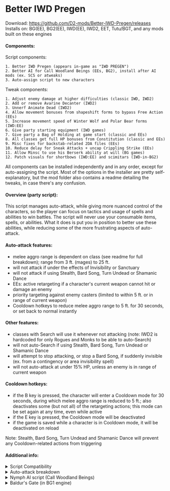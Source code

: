 # Better IWD Pregen
Download: https://github.com/D2-mods/Better-IWD-Pregen/releases  
Installs on: BG(EE), BG2(EE), IWD(EE), IWD2, EET, Tutu/BGT, and any mods built on these engines

#### Components:
Script components:
  ```
1. Better IWD Pregen (appears in-game as "IWD PREGEN")
2. Better AI for Call Woodland Beings (EEs, BG2), install after AI mods (ex. SCS or atweaks)
3. Auto-assign script to new characters
  ```
Tweak components:
  ```
1. Adjust enemy damage at higher difficulties (classic IWD, IWD2)
2. Add or remove Avarine Decanter (IWD2)
3. Unnerf Animate Dead (IWD2)
4. Allow movement bonuses from shapeshift forms to bypass Free Action (EEs)
5. Increase movement speed of Winter Wolf and Polar Bear forms (IWD:EE)
6. Give party starting equipment (IWD games)
7. Give party a Bag of Holding at game start (classic and EEs)
8. All classes get full HP bonuses from Constitution (classic and EEs)
9. Misc fixes for backstab-related 2DA files (EEs)
10. Reduce delay for Sneak Attacks + uncap Crippling Strike (EEs)
11. Allow Minsc to use his Berserk ability at will (BG games)
12. Patch visuals for shortbows (IWD:EE) and scimitars (IWD-in-BG2)
  ```
All components can be installed independently and in any order, except for auto-assigning the script. Most of the options in the installer are pretty self-explanatory, but the mod folder also contains a readme detailing the tweaks, in case there's any confusion.

#### Overview (party script):
This script manages auto-attack, while giving more nuanced control of the characters, so the player can focus on tactics and usage of spells and abilities to win battles. The script will never use your consumable items, spells, or abilities. What it does is put you in position to better use these abilities, while reducing some of the more frustrating aspects of auto-attack.

#### Auto-attack features:
- melee aggro range is dependent on class (see readme for full breakdown); range from 3 ft. (mages) to 25 ft.
- will not attack if under the effects of Invisibility or Sanctuary
- will not attack if using Stealth, Bard Song, Turn Undead or Shamanic Dance
- EEs: active retargeting if a character's current weapon cannot hit or damage an enemy
- priority targeting against enemy casters (limited to within 5 ft. or in range of current weapon)
- Cooldown hotkeys to reduce melee aggro range to 5 ft. for 30 seconds, or set back to normal instantly

#### Other features:
- classes with Search will use it whenever not attacking (note: IWD2 is hardcoded for only Rogues and Monks to be able to auto-Search)
- will not auto-Search if using Stealth, Bard Song, Turn Undead or Shamanic Dance
- will attempt to stop attacking, or stop a Bard Song, if suddenly invisible (ex. from a contingency or area invisibility spell)
- will not auto-attack at under 15% HP, unless an enemy is in range of current weapon

#### Cooldown hotkeys:
- if the B key is pressed, the character will enter a Cooldown mode for 30 seconds, during which melee aggro range is reduced to 5 ft.; also deactivates some (but not all) of the retargeting actions; this mode can be set again at any time, even while active
- if the E key is pressed, the Cooldown mode will be deactivated
- if the game is saved while a character is in Cooldown mode, it will be deactivated on reload

Note: Stealth, Bard Song, Turn Undead and Shamanic Dance will prevent any Cooldown-related actions from triggering

#### Additional info:
<details>
  <summary>Script Compatibility</summary>
  
#### Info:
EEs: BG:EE, BG2:EE, IWD:EE, EET (tested on v2.5/v2.6)  
Classic: BG1, BG2, IWD, IWD2 (tested with GOG versions)

Also compatible with any BG2 conversion mods (ex. BGT or Classic Adventures).

Classic BG2 engine:  
TobEx (v26/v28): Compatibility issues should be fixed (v3.7 and later).  
TobEx Afterlife: Use v29.10 or later. (http://www.shsforums.net/files/file/1274-tobex-afterlife)  
Improved GUI mod: Use v5.1 or later. (http://www.shsforums.net/files/file/1265-bg2-improved-gui)

NOTE: I'm not 100% sure the scripts work with expansionless versions of the classic games.
  
</details>
<details>
  <summary>Auto-attack breakdown</summary>
  
#### BG(EE), BG2(EE), IWD(EE):
  ```
Class: Fighter, Ranger, Paladin, including any multiclass combinations
	Conditions (one must be met to auto-attack)
	1. Enemy is within range of the currently equipped weapon
	2. Enemy is within 25 ft.
	3. Attacked by enemy

Class: Kensai, Monk, Shapeshift/Polymorph (without Fighter levels)
	Conditions (one must be met to auto-attack)
	1. Enemy is within range of the currently equipped weapon
	2. Enemy is within 18 ft.
	3. Attacked by enemy

Class: Cleric, Druid, Shaman, Thief, Bard, Cleric/Thief
	Conditions (one must be met to auto-attack)
	1. Enemy is within range of the currently equipped weapon
	2. Enemy is within 12 ft.

Class: Mage, Sorcerer, Mage/Thief, Cleric/Mage
	Conditions (one must be met to auto-attack)
	1. Enemy is within range of the currently equipped weapon
	2. Enemy is within 3 ft.
	3. If THAC0 is less than 5, will attack if enemy is within 12 ft.
  ```

#### IWD2:
  ```
Class: Fighter, Ranger, Paladin or Barbarian (single-class or multiclass with 3+ levels)
	Conditions (one must be met to auto-attack)
	1. Enemy is within range of the currently equipped weapon
	2. Enemy is within 25 ft.
	3. Attacked by enemy

Class: Monk (Level 9+), Wild Shape/Tenser's/Iron Body (without 3+ warrior levels)
	Conditions (one must be met to auto-attack)
	1. Enemy is within range of the currently equipped weapon
	2. Enemy is within 18 ft.
	3. Attacked by enemy

Class: Cleric, Druid, Monk, Thief or Bard, including multiclass with Wizard or Sorcerer
	Conditions (one must be met to auto-attack)
	1. Enemy is within range of the currently equipped weapon
	2. Enemy is within 12 ft.

Class: Wizard or Sorcerer
	Conditions (one must be met to auto-attack)
	1. Enemy is within range of the currently equipped weapon
	2. Enemy is within 3 ft.
  ```
  
</details>
<details>
  <summary>Nymph AI script (Call Woodland Beings)</summary>
  
#### Option 1 - Revised script:
- smarter spellcasting (better targeting and not as wasteful)
- won't cast statuses on undead or enemies with high magic resist
- will teleport to catch up with the party (i.e. while traveling with Boots of Speed)
- is more cautious at low HP if it has spells remaining
- will not attack or cast spells at enemies if invisible
- Cooldown hotkeys to delay spellcasting

Compatible with EEs and original BG2 engine.  
Not compatible with atweaks PnP Fey (will be skipped during installation).

> DDoor: As in the unmodded script, the nymph may use Dimension Door at will if conditions are met. It will alway teleport to either the nearest enemy or to a PC (usually, its summoner). It will not use Dimension Door if invisible, unless instructed to by the player (with the D key).

> Marking: The nymph "marks" a PC as an object for various actions (by default, this is the summoner). If the marked PC is not on the map for any reason, the nymph will choose another PC on the same map. The nymph will always switch back to its summoner if in visual range. Note that the summoner, as an identifier, is not saved if a summon is still on the map (so if reloading, the script will default to Player1 as the "marked" PC).

Hotkeys:
- if the D key is pressed outside of combat, and not in visual range of enemies, the nymph will teleport to its summoner (or other PC)
- if the B key is pressed, the nymph will enter Cooldown for 3 rounds; will not cast offensive spells or teleport to an enemy in Cooldown mode
- if the E key is pressed, the Cooldown timer is set to 0 (deactivated)



#### Option 2 - Patch existing script:
- adds Cooldown hotkeys (B to enable, E to disable)
- adds D hotkey to teleport to party
- will teleport to party if not in visual range (and not invisible)
- will preserve invisibility
- usable with atweaks PnP Fey, as well as AI mods that still use NYMPH.BCS (ex. SCS)

NOTE: Dimension Door is more limited with this patch. Will only teleport to the summoner or Player1.
  
</details>
<details>
  <summary>Baldur's Gate (in BG1 engine)</summary>
  
#### BG1 script info:
- characters will preserve Hide/Invisibility/Sanctuary
- melee aggro ranges working
- Calls for help working (REMOVED, but theoretically, I could add it back in)
- Cooldown hotkeys working
- no auto-Search (the FindTraps() script action doesn't work)

NOTE: Bard Song and Turn Undead won't prevent auto-attacking, but you can keep them active during battle if the character is standing outside melee aggro range (obviously with a melee weapon equipped)
  
</details>